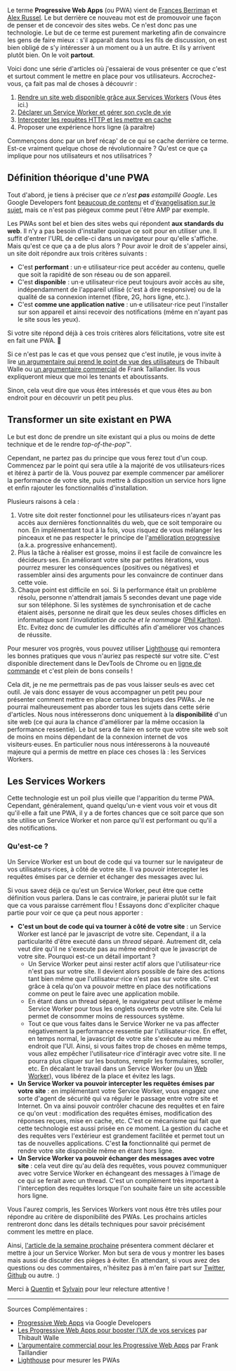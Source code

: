 Le terme **Progressive Web Apps** (ou PWA) vient de [Frances Berriman](https://fberriman.com/2017/06/26/naming-progressive-web-apps/) et [Alex Russel](https://infrequently.org/2015/06/progressive-apps-escaping-tabs-without-losing-our-soul/). Le but derrière ce nouveau mot est de promouvoir une façon de penser et de concevoir des sites webs. Ce n'est donc pas une technologie. Le but de ce terme est purement marketing afin de convaincre les gens de faire mieux&nbsp;: s'il apparaît dans tous les fils de discussion, on est bien obligé de s'y intéresser à un moment ou à un autre. Et ils y arrivent plutôt bien. On le voit **partout**.

Voici donc une série d'articles où j'essaierai de vous présenter ce que c'est et surtout comment le mettre en place pour vos utilisateurs. Accrochez-vous, ça fait pas mal de choses à découvrir&nbsp;:
1. <a href="/fiches-techniques/pwa-rendre-un-site-web-disponible-grace-aux-services-workers/">Rendre un site web disponible grâce aux Services Workers</a> (Vous êtes ici.)
2. <a href="/fiches-techniques/pwa-declarer-un-service-worker-et-gerer-son-cycle-de-vie/">Déclarer un Service Worker et gérer son cycle de vie</a>
3. <a href="/fiches-techniques/pwa-intercepter-les-requetes-HTTP-et-les-mettre-en-cache/">Intercepter les requêtes HTTP et les mettre en cache</a>
4. Proposer une expérience hors ligne (à paraître)

Commençons donc par un bref récap' de ce qui se cache derrière ce terme. Est-ce vraiment quelque chose de révolutionnaire&nbsp;? Qu'est ce que ça implique pour nos utilisateurs et nos utilisatrices&nbsp;?

## Définition théorique d'une PWA

Tout d'abord, je tiens à préciser que *ce n'est **pas** estampillé Google*. Les Google Developers font [beaucoup de contenu](https://developers.google.com/web/progressive-web-apps/) et d'[évangelisation sur le sujet](https://events.withgoogle.com/progressive-web-app-dev-summit/), mais ce n'est pas piégeux comme peut l'être AMP par exemple.

Les PWAs sont bel et bien des sites webs qui répondent **aux standards du web**. Il n'y a pas besoin d'installer quoique ce soit pour en utiliser une. Il suffit d'entrer l'URL de celle-ci dans un navigateur pour qu'elle s'affiche. Mais qu'est ce que ça a de plus alors&nbsp;? Pour avoir le droit de s'appeler ainsi, un site doit répondre aux trois critères suivants&nbsp;:

* C'est **performant**&nbsp;: un<span aria-hidden="true">&sdot;e</span> utilisateur<span aria-hidden="true">&sdot;rice</span> peut accéder au contenu, quelle que soit la rapidité de son réseau ou de son appareil.
* C'est **disponible**&nbsp;: un<span aria-hidden="true">&sdot;e</span> utilisateur<span aria-hidden="true">&sdot;rice</span> peut toujours avoir accès au site, indépendamment de l'appareil utilisé (c'est à dire responsive) ou de la qualité de sa connexion internet (fibre, 2G, hors ligne, etc.).
* C'est **comme une application native**&nbsp;: un<span aria-hidden="true">&sdot;e</span> utilisateur<span aria-hidden="true">&sdot;rice</span> peut l'installer sur son appareil et ainsi recevoir des notifications (même en n'ayant pas le site sous les yeux).

Si votre site répond déjà à ces trois critères alors félicitations, votre site est en fait une PWA. 🎉

Si ce n'est pas le cas et que vous pensez que c'est inutile, je vous invite à lire [un argumentaire qui prend le point de vue des utilisateurs](https://blog.clever-age.com/fr/2016/12/29/les-progressive-web-apps-pour-booster-ux/) de Thibault  Walle ou [un argumentaire commercial](https://frank.taillandier.me/2016/08/09/argumentaire-commercial-pour-les-progressive-web-apps/) de Frank Taillandier. Ils vous expliqueront mieux que moi les tenants et aboutissants.

Sinon, cela veut dire que vous êtes intéressés et que vous êtes au bon endroit pour en découvrir un petit peu plus.

## Transformer un site existant en PWA

Le but est donc de prendre un site existant qui a plus ou moins de dette technique et de le rendre *top-of-the-pop*&trade;.

Cependant, ne partez pas du principe que vous ferez tout d'un coup. Commencez par le point qui sera utile à la majorité de vos utilisateurs<span aria-hidden="true">&sdot;rices</span> et itérez à partir de là. Vous pouvez par exemple commencer par améliorer la performance de votre site, puis mettre à disposition un service hors ligne et enfin rajouter les fonctionnalités d'installation.

Plusieurs raisons à cela&nbsp;:
1. Votre site doit rester fonctionnel pour les utilisateurs<span aria-hidden="true">&sdot;rices</span> n'ayant pas accès aux dernières fonctionnalités du web, que ce soit temporaire ou non. En implémentant tout à la fois, vous risquez de vous mélanger les pinceaux et ne pas respecter le principe de l'[amélioration progressive](https://developer.mozilla.org/fr/docs/Glossaire/Am%C3%A9lioration_progressive) (a.k.a. progressive enhancement).
2. Plus la tâche à réaliser est grosse, moins il est facile de convaincre les décideurs<span aria-hidden="true">&sdot;ses</span>. En améliorant votre site par petites itérations, vous pourrez mesurer les conséquences (positives ou négatives) et rassembler ainsi des arguments pour les convaincre de continuer dans cette voie.
3. Chaque point est difficile en soi. Si la performance était un problème résolu, personne n'attendrait jamais 5 secondes devant une page vide sur son téléphone. Si les systèmes de synchronisation et de cache étaient aisés, personne ne dirait que les deux seules choses difficles en informatique sont *l'invalidation de cache et le nommage* ([Phil Karlton](https://martinfowler.com/bliki/TwoHardThings.html)). Etc. Evitez donc de cumuler les difficultés afin d'améliorer vos chances de réussite.

Pour mesurer vos progrès, vous pouvez utiliser [Lighthouse](https://developers.google.com/web/tools/lighthouse/) qui remontera les bonnes pratiques que vous n'auriez pas respecté sur votre site. C'est disponible directement dans le DevTools de Chrome ou en [ligne de commande](https://developers.google.com/web/tools/lighthouse/#cli) et c'est plein de bons conseils&nbsp;!

Cela dit, je ne me permettrais pas de pas vous laisser seuls<span aria-hidden="true">&sdot;es</span> avec cet outil. Je vais donc essayer de vous accompagner un petit peu pour présenter comment mettre en place certaines briques des PWAs. Je ne pourrai malheureusement pas aborder tous les sujets dans cette série d'articles. Nous nous intéresserons donc uniquement à la **disponibilité** d'un site web (ce qui aura la chance d'améliorer par la même occasion la performance ressentie). Le but sera de faire en sorte que votre site web soit de moins en moins dépendant de la connexion internet de vos visiteurs<span aria-hidden="true">&sdot;euses</span>. En particulier nous nous intéresserons à la nouveauté majeure qui a permis de mettre en place ces choses là&nbsp;: les Services Workers.

## Les Services Workers

Cette technologie est un poil plus vieille que l'apparition du terme PWA. Cependant, généralement, quand quelqu'un<span aria-hidden="true">&sdot;e</span> vient vous voir et vous dit qu'il<span aria-hidden="true">&sdot;elle</span> a fait une PWA, il y a de fortes chances que ce soit parce que son site utilise un Service Worker et non parce qu'il est performant ou qu'il a des notifications.

### Qu'est-ce&nbsp;?

Un Service Worker est un bout de code qui va tourner sur le navigateur de vos utilisateurs<span aria-hidden="true">&sdot;rices</span>, à côté de votre site. Il va pouvoir intercepter les requêtes émises par ce dernier et échanger des messages avec lui.

Si vous savez déjà ce qu'est un Service Worker, peut être que cette définition vous parlera. Dans le cas contraire, je parierai plutôt sur le fait que ca vous paraisse carrément flou&nbsp;! Essayons donc d'expliciter chaque partie pour voir ce que ça peut nous apporter&nbsp;:

* **C'est un bout de code qui va tourner à côté de votre site**&nbsp;: un Service Worker est lancé par le javascript de votre site. Cependant, il a la particularité d'être executé dans un *thread* séparé. Autrement dit, cela veut dire qu'il ne s'execute pas au même endroit que le javascript de votre site. Pourquoi est-ce un détail important&nbsp;?
    * Un Service Worker peut ainsi rester actif alors que l'utilisateur<span aria-hidden="true">&sdot;rice</span> n'est pas sur votre site. Il devient alors possible de faire des actions tant bien même que l'utilisateur<span aria-hidden="true">&sdot;rice</span> n'est pas sur votre site. C'est grâce à cela qu'on va pouvoir mettre en place des notifications comme on peut le faire avec une application mobile.
    * En étant dans un thread séparé, le navigateur peut utiliser le même Service Worker pour tous les onglets ouverts de votre site. Cela lui permet de consommer moins de ressources système.
    * Tout ce que vous faites dans le Service Worker ne va pas affecter négativement la performance ressentie par l'utilisateur<span aria-hidden="true">&sdot;rice</span>. En effet, en temps normal, le javascript de votre site s'exécute au même endroit que l'UI. Ainsi, si vous faites trop de choses en même temps, vous allez empêcher l'utilisateur<span aria-hidden="true">&sdot;rice</span> d'intéragir avec votre site. Il ne pourra plus cliquer sur les boutons, remplir les formulaires, scroller, etc. En décalant le travail dans un Service Worker (ou un [Web Worker](https://developer.mozilla.org/fr/docs/Utilisation_des_web_workers)), vous libérez de la place et évitez les lags.
* **Un Service Worker va pouvoir intercepter les requêtes émises par votre site**&nbsp;: en implémentant votre Service Worker, vous engagez une sorte d'agent de sécurité qui va réguler le passage entre votre site et Internet. On va ainsi pouvoir contrôler chacune des requêtes et en faire ce qu'on veut&nbsp;: modification des requêtes émises, modification des réponses reçues, mise en cache, etc. C'est ce mécanisme qui fait que cette technologie est aussi prisée en ce moment. La gestion du cache et des requêtes vers l'extérieur est grandement facilitée et permet tout un tas de nouvelles applications. C'est **la** fonctionnalité qui permet de rendre votre site disponible même en étant hors ligne.
* **Un Service Worker va pouvoir échanger des messages avec votre site**&nbsp;: cela veut dire qu'au delà des requêtes, vous pouvez communiquer avec votre Service Worker en échangeant des messages à l'image de ce qui se ferait avec un thread. C'est un complément très important à l'interception des requêtes lorsque l'on souhaite faire un site accessible hors ligne.

Vous l'aurez compris, les Services Workers vont nous être très utiles pour répondre au critère de disponibilité des PWAs. Les prochains articles rentreront donc dans les détails techniques pour savoir précisément comment les mettre en place.

Ainsi, <a href="/fiches-techniques/pwa-declarer-un-service-worker-et-gerer-son-cycle-de-vie/">l'article de la semaine prochaine</a> présentera comment déclarer et mettre à jour un Service Worker. Mon but sera de vous y montrer les bases mais aussi de discuter des pièges à éviter. En attendant, si vous avez des questions ou des commentaires, n'hésitez pas à m'en faire part sur [Twitter](https://twitter.com/JulienPradet), [Github](https://github.com/JulienPradet/blog-posts) ou autre. :)

Merci à [Quentin](https://quentin.pradet.me/blog/) et [Sylvain](https://twitter.com/hihuz) pour leur relecture attentive&nbsp;!

---

Sources Complémentaires :
* [Progressive Web Apps](https://developers.google.com/web/progressive-web-apps/) via Google Developers
* [Les Progressive Web Apps pour booster l’UX de vos services](https://blog.clever-age.com/fr/2016/12/29/les-progressive-web-apps-pour-booster-ux/) par Thibault  Walle
* [L’argumentaire commercial pour les Progressive Web Apps](https://frank.taillandier.me/2016/08/09/argumentaire-commercial-pour-les-progressive-web-apps/) par Frank Taillandier
* [Lighthouse](https://developers.google.com/web/tools/lighthouse/) pour mesurer les PWAs